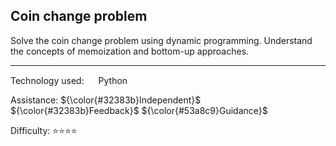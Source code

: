 ## Coin change problem
Solve the coin change problem using dynamic programming. Understand the concepts of memoization and bottom-up approaches.

<hr>

Technology used:
<img src="https://github.com/user-attachments/assets/7d285894-8452-4382-9eb4-59ed43c78129" height="15" width="15" valign="center"> Python

Assistance: ${\color{#32383b}Independent}$ ${\color{#32383b}Feedback}$ ${\color{#53a8c9}Guidance}$

Difficulty: ⭐⭐⭐⭐
